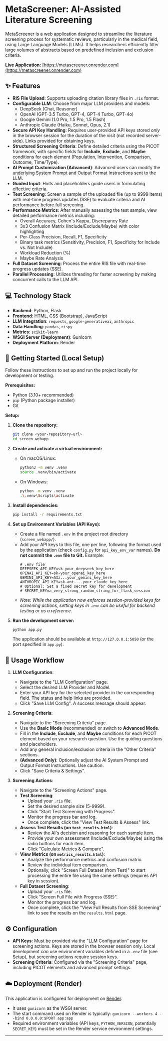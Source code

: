 # MetaScreener: AI-Assisted Literature Screening

MetaScreener is a web application designed to streamline the literature screening process for systematic reviews, particularly in the medical field, using Large Language Models (LLMs). It helps researchers efficiently filter large volumes of abstracts based on predefined inclusion and exclusion criteria.

**Live Application:** [https://metascreener.onrender.com](https://metascreener.onrender.com)

## ✨ Features

*   **RIS File Upload**: Supports uploading citation library files in `.ris` format.
*   **Configurable LLM**: Choose from major LLM providers and models:
    *   DeepSeek (Chat, Reasoner)
    *   OpenAI (GPT-3.5 Turbo, GPT-4, GPT-4 Turbo, GPT-4o)
    *   Google Gemini (1.0 Pro, 1.5 Pro, 1.5 Flash)
    *   Anthropic Claude (Haiku, Sonnet, Opus, 2.1)
*   **Secure API Key Handling**: Requires user-provided API keys stored *only* in the browser session for the duration of the visit (not recorded server-side). Links provided for obtaining keys.
*   **Structured Screening Criteria**: Define detailed criteria using the PICOT framework, with specific fields for **Include**, **Exclude**, and **Maybe** conditions for each element (Population, Intervention, Comparison, Outcome, Time/Type).
*   **AI Prompt Customization (Advanced)**: Advanced users can modify the underlying System Prompt and Output Format Instructions sent to the LLM.
*   **Guided Input**: Hints and placeholders guide users in formulating effective criteria.
*   **Test Screening**: Screen a sample of the uploaded file (up to 9999 items) with real-time progress updates (SSE) to evaluate criteria and AI performance before full screening.
*   **Performance Metrics**: After manually assessing the test sample, view detailed performance metrics including:
    *   Overall Accuracy, Cohen's Kappa, Discrepancy Rate
    *   3x3 Confusion Matrix (Include/Exclude/Maybe) with color highlighting
    *   Per-Class Precision, Recall, F1, Specificity
    *   Binary task metrics (Sensitivity, Precision, F1, Specificity for Include vs. Not Include)
    *   Workload Reduction (%)
    *   Maybe Rate Analysis
*   **Full Dataset Screening**: Process the entire RIS file with real-time progress updates (SSE).
*   **Parallel Processing**: Utilizes threading for faster screening by making concurrent calls to the LLM API.

## 💻 Technology Stack

*   **Backend**: Python, Flask
*   **Frontend**: HTML, CSS (Bootstrap), JavaScript
*   **LLM Integration**: `requests`, `google-generativeai`, `anthropic`
*   **Data Handling**: `pandas`, `rispy`
*   **Metrics**: `scikit-learn`
*   **WSGI Server (Deployment)**: Gunicorn
*   **Deployment Platform**: Render

## 🚀 Getting Started (Local Setup)

Follow these instructions to set up and run the project locally for development or testing.

**Prerequisites:**

*   Python (3.10+ recommended)
*   `pip` (Python package installer)
*   Git

**Setup:**

1.  **Clone the repository:**
    ```bash
    git clone <your-repository-url>
    cd screen_webapp
    ```

2.  **Create and activate a virtual environment:**
    *   On macOS/Linux:
        ```bash
        python3 -m venv .venv
        source .venv/bin/activate
        ```
    *   On Windows:
        ```bash
        python -m venv .venv
        .\.venv\Scripts\activate
        ```

3.  **Install dependencies:**
    ```bash
    pip install -r requirements.txt
    ```

4.  **Set up Environment Variables (API Keys):**
    *   Create a file named `.env` in the project root directory (`screen_webapp/`).
    *   Add your API keys to this file, one per line, following the format used by the application (check `config.py` for `api_key_env_var` names). **Do not commit the `.env` file to Git.** Example:
        ```dotenv
        # .env file
        DEEPSEEK_API_KEY=sk-your_deepseek_key_here
        OPENAI_API_KEY=sk-your_openai_key_here
        GEMINI_API_KEY=AIz...your_gemini_key_here
        ANTHROPIC_API_KEY=sk-ant-...your_claude_key_here
        # Optional: Set a fixed secret key for development
        # SECRET_KEY=a_very_strong_random_string_for_flask_session
        ```
    *   *Note: While the application now enforces session-provided keys for screening actions, setting keys in `.env` can be useful for backend testing or as a reference.*

5.  **Run the development server:**
    ```bash
    python app.py
    ```
    The application should be available at `http://127.0.0.1:5050` (or the port specified in `app.py`).

## 📖 Usage Workflow

1.  **LLM Configuration**:
    *   Navigate to the "LLM Configuration" page.
    *   Select the desired LLM Provider and Model.
    *   Enter your API key for the selected provider in the corresponding field. The status and help links are provided.
    *   Click "Save LLM Config". A success message should appear.

2.  **Screening Criteria**:
    *   Navigate to the "Screening Criteria" page.
    *   Use the **Basic Mode** (recommended) or switch to **Advanced Mode**.
    *   Fill in the **Include**, **Exclude**, and **Maybe** conditions for each PICOT element based on your research question. Use the guiding questions and placeholders.
    *   Add any general inclusion/exclusion criteria in the "Other Criteria" sections.
    *   **(Advanced Only)**: Optionally adjust the AI System Prompt and Output Format Instructions. Use caution.
    *   Click "Save Criteria & Settings".

3.  **Screening Actions**:
    *   Navigate to the "Screening Actions" page.
    *   **Test Screening**:
        *   Upload your `.ris` file.
        *   Set the desired sample size (5-9999).
        *   Click "Start Test Screening with Progress".
        *   Monitor the progress bar and log.
        *   Once complete, click the "View Test Results & Assess" link.
    *   **Assess Test Results (on `test_results.html`)**:
        *   Review the AI's decision and reasoning for each sample item.
        *   Provide your own assessment (Include/Exclude/Maybe) using the radio buttons for each item.
        *   Click "Calculate Metrics & Compare".
    *   **View Metrics (on `metrics_results.html`)**:
        *   Analyze the performance metrics and confusion matrix.
        *   Review the individual item comparison.
        *   Optionally, click "Screen Full Dataset (from Test)" to start processing the entire file using the same settings (requires API key in session).
    *   **Full Dataset Screening**:
        *   Upload your `.ris` file.
        *   Click "Screen Full File with Progress (SSE)".
        *   Monitor the progress bar and log.
        *   Once complete, click the "View Full Results from SSE Screening" link to see the results on the `results.html` page.

## ⚙️ Configuration

*   **API Keys**: Must be provided via the "LLM Configuration" page for screening actions. Keys are stored in the browser session only. Local development *can* use environment variables defined in a `.env` file (see Setup), but screening actions require session keys.
*   **Screening Criteria**: Configured via the "Screening Criteria" page, including PICOT elements and advanced prompt settings.

## ☁️ Deployment (Render)

This application is configured for deployment on [Render](https://render.com/).

*   It uses `gunicorn` as the WSGI server.
*   The start command used on Render is typically: `gunicorn --workers 4 --bind 0.0.0.0:$PORT app:app`
*   Required environment variables (API keys, `PYTHON_VERSION`, potentially `SECRET_KEY`) must be set in the Render service environment settings.

---

